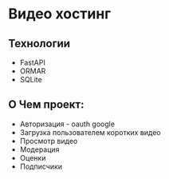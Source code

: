 # Видео хостинг

## Технологии
- FastAPI
- ORMAR
- SQLite

## О Чем проект:
- Авторизация - oauth google
- Загрузка пользователем коротких видео
- Просмотр видео
- Модерация
- Оценки
- Подписчики
